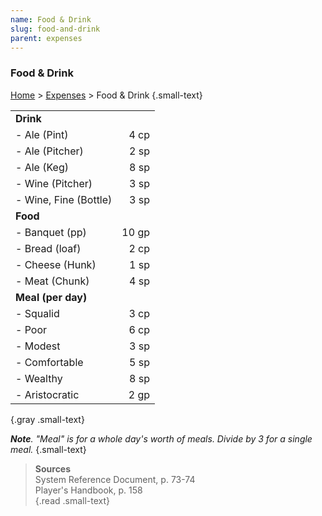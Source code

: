 ```yaml
---
name: Food & Drink
slug: food-and-drink
parent: expenses
---
```

### Food & Drink
[Home](dm-operations-center) > [Expenses](expenses-menu) > Food & Drink {.small-text}

|||
| :-------------------- | ----: |
| **Drink**                    ||
| - Ale (Pint)          |  4 cp |
| - Ale (Pitcher)       |  2 sp |
| - Ale (Keg)           |  8 sp |
| - Wine (Pitcher)      |  3 sp |
| - Wine, Fine (Bottle) |  3 sp |
| **Food**                     ||
| - Banquet (pp)        | 10 gp |
| - Bread (loaf)        |  2 cp |
| - Cheese (Hunk)       |  1 sp |
| - Meat (Chunk)        |  4 sp |
| **Meal (per day)**           ||
| - Squalid             |  3 cp |
| - Poor                |  6 cp |
| - Modest              |  3 sp |
| - Comfortable         |  5 sp |
| - Wealthy             |  8 sp |
| - Aristocratic        |  2 gp |
{.gray .small-text}

***Note**. "Meal" is for a whole day's worth of meals. Divide by 3 for a single meal.* {.small-text}

> **Sources** <br/>
> System Reference Document, p. 73-74<br/>
> Player's Handbook, p. 158<br/>
{.read .small-text}